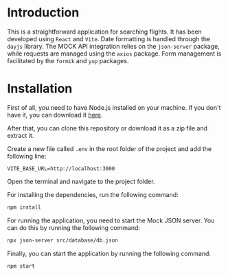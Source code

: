 # Introduction

This is a straightforward application for searching flights. It has been developed using `React` and `Vite`. Date formatting is handled through the `dayjs` library. The MOCK API integration relies on the `json-server` package, while requests are managed using the `axios` package. Form management is facilitated by the `formik` and `yup` packages.

# Installation

First of all, you need to have Node.js installed on your machine. If you don't have it, you can download it [here](https://nodejs.org/en/).

After that, you can clone this repository or download it as a zip file and extract it.

Create a new file called `.env` in the root folder of the project and add the following line:

```env
VITE_BASE_URL=http://localhost:3000
```

Open the terminal and navigate to the project folder.

For installing the dependencies, run the following command:

```bash
npm install
```

For running the application, you need to start the Mock JSON server. You can do this by running the following command:

```bash
npx json-server src/database/db.json
```

Finally, you can start the application by running the following command:

```bash
npm start
```

